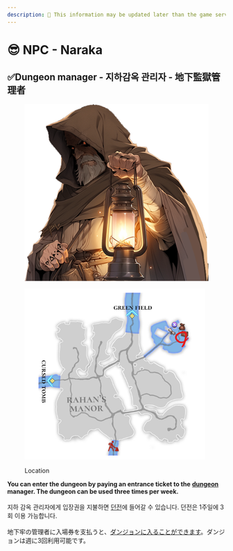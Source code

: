 ```yaml
---
description: 🛑 This information may be updated later than the game server data.
---
```


# 😎 NPC - Naraka

## ✅Dungeon manager - 지하감옥 관리자 - 地下監獄管理者

<figure><img src="../../../../.gitbook/assets/KakaoTalk_20230824_120313487_12.png" alt=""><figcaption></figcaption></figure>

<figure><img src="../../../../.gitbook/assets/image (622).png" alt=""><figcaption><p>Location</p></figcaption></figure>

**You can enter the dungeon by paying an entrance ticket to the** [**dungeon**](../../../../gamemode/naraka-dungeon.md) **manager. The dungeon can be used three times per week.**\
\
지하 감옥 관리자에게 입장권을 지불하면 [던전](../../../../gamemode/naraka-dungeon.md)에 들어갈 수 있습니다. 던전은 1주일에 3회 이용 가능합니다.\
\
地下牢の管理者に入場券を支払うと、[ダンジョンに入ることができます](../../../../gamemode/naraka-dungeon.md)。ダンジョンは週に3回利用可能です。
